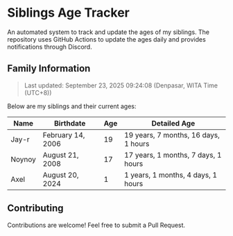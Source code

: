 # Siblings Age Tracker

An automated system to track and update the ages of my siblings. The repository uses GitHub Actions to update the ages daily and provides notifications through Discord.

## Family Information

> Last updated: September 23, 2025 09:24:08 (Denpasar, WITA Time (UTC+8))

Below are my siblings and their current ages:

| Name | Birthdate | Age | Detailed Age |
|------|-----------|-----|-------------|
| Jay-r | February 14, 2006 | 19 | 19 years, 7 months, 16 days, 1 hours |
| Noynoy | August 21, 2008 | 17 | 17 years, 1 months, 7 days, 1 hours |
| Axel | August 20, 2024 | 1 | 1 years, 1 months, 4 days, 1 hours |

## Contributing

Contributions are welcome! Feel free to submit a Pull Request.